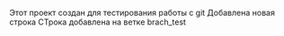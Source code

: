 Этот проект создан для тестирования работы с git
Добавлена новая строка
СТрока добавлена на ветке brach_test
